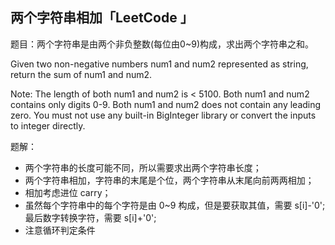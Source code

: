 ## 两个字符串相加「LeetCode 」

题目：两个字符串是由两个非负整数(每位由0~9)构成，求出两个字符串之和。

Given two non-negative numbers num1 and num2 represented as string, return the sum of num1 and num2.

Note:
The length of both num1 and num2 is < 5100.
Both num1 and num2 contains only digits 0-9.
Both num1 and num2 does not contain any leading zero.
You must not use any built-in BigInteger library or convert the inputs to integer directly.

题解：

* 两个字符串的长度可能不同，所以需要求出两个字符串长度；
* 两个字符串相加，字符串的末尾是个位，两个字符串从末尾向前两两相加；
* 相加考虑进位 carry；
* 虽然每个字符串中的每个字符是由 0~9 构成，但是要获取其值，需要 s[i]-'0'; 最后数字转换字符，需要 s[i]+'0';
* 注意循环判定条件

